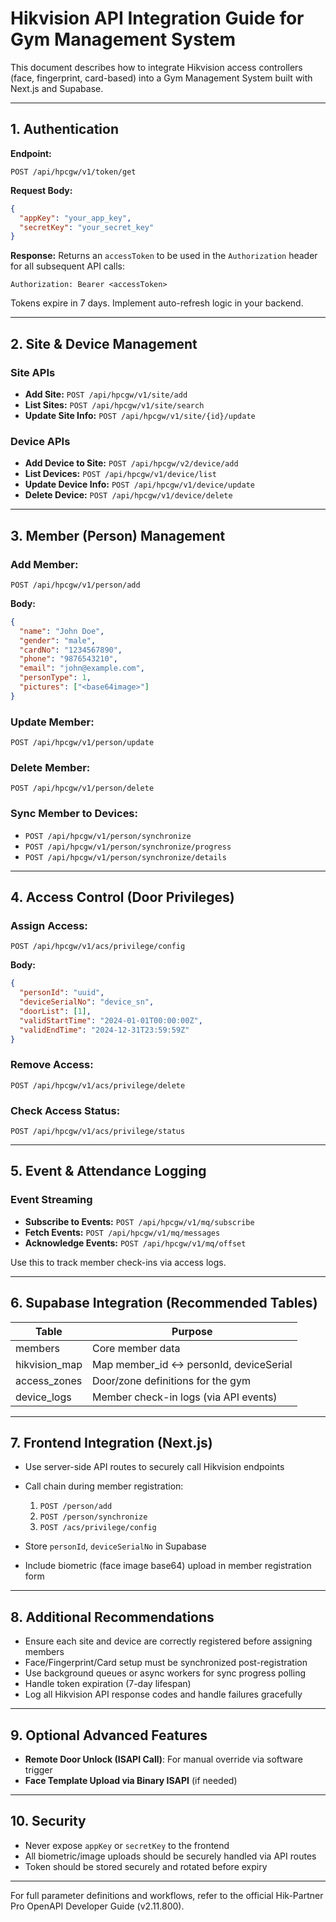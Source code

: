 # Hikvision API Integration Guide for Gym Management System

This document describes how to integrate Hikvision access controllers (face, fingerprint, card-based) into a Gym Management System built with Next.js and Supabase.

---

## 1. Authentication

**Endpoint:**

```
POST /api/hpcgw/v1/token/get
```

**Request Body:**

```json
{
  "appKey": "your_app_key",
  "secretKey": "your_secret_key"
}
```

**Response:** Returns an `accessToken` to be used in the `Authorization` header for all subsequent API calls:

```
Authorization: Bearer <accessToken>
```

Tokens expire in 7 days. Implement auto-refresh logic in your backend.

---

## 2. Site & Device Management

### Site APIs

* **Add Site:** `POST /api/hpcgw/v1/site/add`
* **List Sites:** `POST /api/hpcgw/v1/site/search`
* **Update Site Info:** `POST /api/hpcgw/v1/site/{id}/update`

### Device APIs

* **Add Device to Site:** `POST /api/hpcgw/v2/device/add`
* **List Devices:** `POST /api/hpcgw/v1/device/list`
* **Update Device Info:** `POST /api/hpcgw/v1/device/update`
* **Delete Device:** `POST /api/hpcgw/v1/device/delete`

---

## 3. Member (Person) Management

### Add Member:

```
POST /api/hpcgw/v1/person/add
```

**Body:**

```json
{
  "name": "John Doe",
  "gender": "male",
  "cardNo": "1234567890",
  "phone": "9876543210",
  "email": "john@example.com",
  "personType": 1,
  "pictures": ["<base64image>"]
}
```

### Update Member:

```
POST /api/hpcgw/v1/person/update
```

### Delete Member:

```
POST /api/hpcgw/v1/person/delete
```

### Sync Member to Devices:

* `POST /api/hpcgw/v1/person/synchronize`
* `POST /api/hpcgw/v1/person/synchronize/progress`
* `POST /api/hpcgw/v1/person/synchronize/details`

---

## 4. Access Control (Door Privileges)

### Assign Access:

```
POST /api/hpcgw/v1/acs/privilege/config
```

**Body:**

```json
{
  "personId": "uuid",
  "deviceSerialNo": "device_sn",
  "doorList": [1],
  "validStartTime": "2024-01-01T00:00:00Z",
  "validEndTime": "2024-12-31T23:59:59Z"
}
```

### Remove Access:

```
POST /api/hpcgw/v1/acs/privilege/delete
```

### Check Access Status:

```
POST /api/hpcgw/v1/acs/privilege/status
```

---

## 5. Event & Attendance Logging

### Event Streaming

* **Subscribe to Events:** `POST /api/hpcgw/v1/mq/subscribe`
* **Fetch Events:** `POST /api/hpcgw/v1/mq/messages`
* **Acknowledge Events:** `POST /api/hpcgw/v1/mq/offset`

Use this to track member check-ins via access logs.

---

## 6. Supabase Integration (Recommended Tables)

| Table          | Purpose                                 |
| -------------- | --------------------------------------- |
| members        | Core member data                        |
| hikvision\_map | Map member\_id ↔ personId, deviceSerial |
| access\_zones  | Door/zone definitions for the gym       |
| device\_logs   | Member check-in logs (via API events)   |

---

## 7. Frontend Integration (Next.js)

* Use server-side API routes to securely call Hikvision endpoints
* Call chain during member registration:

  1. `POST /person/add`
  2. `POST /person/synchronize`
  3. `POST /acs/privilege/config`
* Store `personId`, `deviceSerialNo` in Supabase
* Include biometric (face image base64) upload in member registration form

---

## 8. Additional Recommendations

* Ensure each site and device are correctly registered before assigning members
* Face/Fingerprint/Card setup must be synchronized post-registration
* Use background queues or async workers for sync progress polling
* Handle token expiration (7-day lifespan)
* Log all Hikvision API response codes and handle failures gracefully

---

## 9. Optional Advanced Features

* **Remote Door Unlock (ISAPI Call)**: For manual override via software trigger
* **Face Template Upload via Binary ISAPI** (if needed)

---

## 10. Security

* Never expose `appKey` or `secretKey` to the frontend
* All biometric/image uploads should be securely handled via API routes
* Token should be stored securely and rotated before expiry

---

For full parameter definitions and workflows, refer to the official Hik-Partner Pro OpenAPI Developer Guide (v2.11.800).
